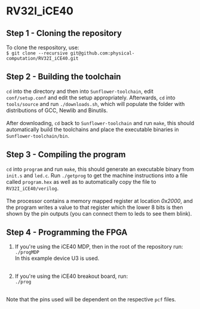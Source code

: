 # RV32I_iCE40

## Step 1 - Cloning the repository
To clone the respository, use: <br >
 `$ git clone --recursive git@github.com:physical-computation/RV32I_iCE40.git`<br >

## Step 2 - Building the toolchain
`cd` into the directory and then into `Sunflower-toolchain`, edit `conf/setup.conf` and edit the setup appropriately. Afterwards, `cd` into `tools/source` and run `./downloads.sh`, which will populate the folder with distributions of GCC, Newlib and Binutils.<br><br>
After downloading, `cd` back to `Sunflower-toolchain` and run `make`, this should automatically build the toolchains and place the executable binaries in `Sunflower-toolchain/bin`.

## Step 3 - Compiling the program
 `cd` into `program` and run `make`, this should generate an executable binary from `init.s` and `led.c`. Run `./getprog` to get the machine instructions into a file called `program.hex` as well as to automatically copy the file to `RV32I_iCE40/verilog`.<br><br>
 The processor contains a memory mapped register at location *0x2000*, and the program writes a value to that register which the lower 8 bits is then shown by the pin outputs (you can connect them to leds to see them blink).
 
## Step 4 - Programming the FPGA
1. If you're using the iCE40 MDP, then in the root of the repository run:<br>
`./progMDP`<br>
In this example device U3 is used.<br><br>

2. If you're using the iCE40 breakout board, run:<br>
`./prog`<br><br>

Note that the pins used will be dependent on the respective `pcf` files.
